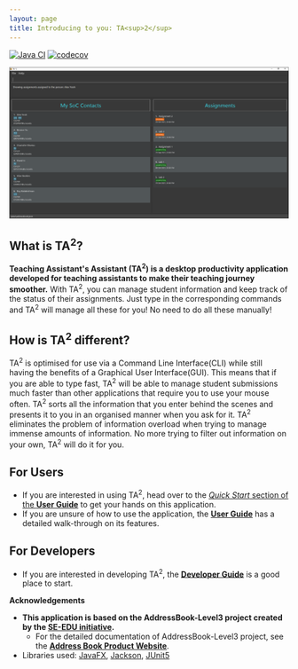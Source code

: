 ```yaml
---
layout: page
title: Introducing to you: TA<sup>2</sup>
---
```


[![Java CI](https://github.com/AY2122S1-CS2103T-T13-2/tp/actions/workflows/gradle.yml/badge.svg)](https://github.com/AY2122S1-CS2103T-T13-2/tp/actions)
[![codecov](https://codecov.io/gh/AY2122S1-CS2103T-T13-2/tp/branch/master/graph/badge.svg?token=ZNAWJRYPEM)](https://codecov.io/gh/AY2122S1-CS2103T-T13-2/tp)

![Ui](images/Ui.png)

## What is TA<sup>2</sup>?

**Teaching Assistant's Assistant (TA<sup>2</sup>) is a desktop productivity application developed for teaching assistants to make their teaching journey smoother.**
With TA<sup>2</sup>, you can manage student information and keep track of the status of their assignments. Just type in
the corresponding commands and TA<sup>2</sup> will manage all these for you! No need to do all these manually!

## How is TA<sup>2</sup> different?

TA<sup>2</sup> is optimised for use via a Command Line Interface(CLI) while still having the benefits of a Graphical User Interface(GUI).
This means that if you are able to type fast, TA<sup>2</sup> will be able to manage student submissions much faster than other applications
that require you to use your mouse often. TA<sup>2</sup> sorts all the information that you enter behind the scenes and
presents it to you in an organised manner when you ask for it. TA<sup>2</sup> eliminates the problem of information overload
when trying to manage immense amounts of information. No more trying to filter out information on your own, TA<sup>2</sup>
will do it for you.

## For Users

* If you are interested in using TA<sup>2</sup>, head over to the [_Quick Start_ section of the **User Guide**](https://ay2122s1-cs2103t-t13-2.github.io/tp/UserGuide.html#quick-start)
  to get your hands on this application.
* If you are unsure of how to use the application, the [**User Guide**](https://ay2122s1-cs2103t-t13-2.github.io/tp/UserGuide.html) has a detailed walk-through on its features.

## For Developers

* If you are interested in developing TA<sup>2</sup>, the [**Developer Guide**](https://ay2122s1-cs2103t-t13-2.github.io/tp/DeveloperGuide.html) is a good place to start.

**Acknowledgements**

* **This application is based on the AddressBook-Level3 project created by the [SE-EDU initiative](https://se-education.org).**
    * For the detailed documentation of  AddressBook-Level3 project, see the **[Address Book Product Website](https://se-education.org/addressbook-level3)**.
* Libraries used: [JavaFX](https://openjfx.io/), [Jackson](https://github.com/FasterXML/jackson), [JUnit5](https://github.com/junit-team/junit5)
